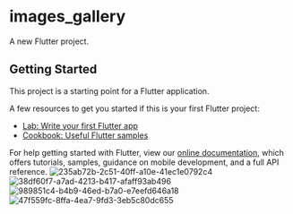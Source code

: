 # images_gallery

A new Flutter project.

## Getting Started

This project is a starting point for a Flutter application.

A few resources to get you started if this is your first Flutter project:

- [Lab: Write your first Flutter app](https://flutter.dev/docs/get-started/codelab)
- [Cookbook: Useful Flutter samples](https://flutter.dev/docs/cookbook)

For help getting started with Flutter, view our
[online documentation](https://flutter.dev/docs), which offers tutorials,
samples, guidance on mobile development, and a full API reference.
![235ab72b-2c51-40ff-a10e-41ec1e0792c4](https://user-images.githubusercontent.com/111674552/209755415-99227053-e701-4ab7-af98-edc85212f8c7.jpg)
![38df60f7-a7ad-4213-b417-afaff93ab496](https://user-images.githubusercontent.com/111674552/209755425-e00e8e4d-1acf-40a7-9efc-3b0831ac98da.jpg)
![989851c4-b4b9-46ed-b7a0-e7eefd646a18](https://user-images.githubusercontent.com/111674552/209755431-fa448b17-ef04-480b-a2b5-9226d3e8d9cb.jpg)
![47f559fc-8ffa-4ea7-9fd3-3eb5c80dc655](https://user-images.githubusercontent.com/111674552/209755434-098f59d8-baed-4f24-88c7-3897015c7a2b.jpg)
